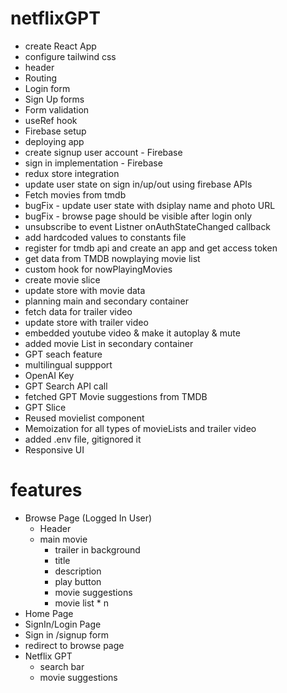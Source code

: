# netflixGPT

- create React App
- configure tailwind css
- header
- Routing
- Login form
- Sign Up forms
- Form validation
- useRef hook
- Firebase setup
- deploying app
- create signup user account - Firebase
- sign in implementation - Firebase
- redux store integration
- update user state on sign in/up/out using firebase APIs
- Fetch movies from tmdb
- bugFix - update user state with dsiplay name and photo URL
- bugFix - browse page should be visible after login only
- unsubscribe to event Listner onAuthStateChanged callback
- add hardcoded values to constants file
- register for tmdb api and create an app and get access token
- get data from TMDB nowplaying movie list
- custom hook for nowPlayingMovies
- create movie slice
- update store with movie data
- planning main and secondary container
- fetch data for trailer video
- update store with trailer video
- embedded youtube video & make it autoplay & mute
- added movie List in secondary container
- GPT seach feature
- multilingual suppport
- OpenAI Key
- GPT Search API call
- fetched GPT Movie suggestions from TMDB
- GPT Slice
- Reused movielist component
- Memoization for all types of movieLists and trailer video
- added .env file, gitignored it
- Responsive UI

# features

- Browse Page (Logged In User)
  - Header
  - main movie
    - trailer in background
    - title
    - description
    - play button
    - movie suggestions
    - movie list \* n
- Home Page
- SignIn/Login Page
- Sign in /signup form
- redirect to browse page
- Netflix GPT
  - search bar
  - movie suggestions
